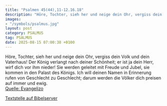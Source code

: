```yaml
---
title: "Psalmen 45(44),11-12.16.18"
description: "Höre, Tochter, sieh her und neige dein Ohr, vergiss dein Volk und dein Vaterhaus! Der König verlangt nach deiner Schönheit; er ist ja dein Herr, wirf dich vor ihm nieder! Sie werden geleitet mit Freude und Jubel, sie kommen in den Palast des Königs. Ich will deinen Namen in Erinn...."
images:
- "/symbols/psalmus.jpg"
layout: post
category: PSALMUS
tag: PSALMUS
date: 2025-08-15 07:00:38 +0100
---
```

Höre, Tochter, sieh her und neige dein Ohr, vergiss dein Volk und dein Vaterhaus!
Der König verlangt nach deiner Schönheit; er ist ja dein Herr, wirf dich vor ihm nieder!
Sie werden geleitet mit Freude und Jubel, sie kommen in den Palast des Königs.
Ich will deinen Namen in Erinnerung rufen von Geschlecht zu Geschlecht; darum werden die Völker dich preisen auf immer und ewig.<!--more--><br>
[Quelle: Evangelizo](https://evangeliumtagfuertag.org/DE/gospel)

[Textstelle auf Bibelserver](https://www.bibleserver.com/EU/ps45(44),11-12.16.18)
